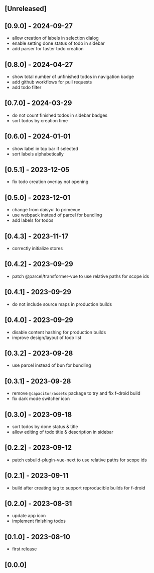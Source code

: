 ## [Unreleased]

## [0.9.0] - 2024-09-27

- allow creation of labels in selection dialog
- enable setting done status of todo in sidebar
- add parser for faster todo creation

## [0.8.0] - 2024-04-27

- show total number of unfinished todos in navigation badge
- add github workflows for pull requests
- add todo filter

## [0.7.0] - 2024-03-29

- do not count finished todos in sidebar badges
- sort todos by creation time

## [0.6.0] - 2024-01-01

- show label in top bar if selected
- sort labels alphabetically

## [0.5.1] - 2023-12-05

- fix todo creation overlay not opening

## [0.5.0] - 2023-12-01

- change from daisyui to primevue
- use webpack instead of parcel for bundling
- add labels for todos

## [0.4.3] - 2023-11-17

- correctly initialize stores

## [0.4.2] - 2023-09-29

- patch @parcel/transformer-vue to use relative paths for scope ids

## [0.4.1] - 2023-09-29

- do not include source maps in production builds

## [0.4.0] - 2023-09-29

- disable content hashing for production builds
- improve design/layout of todo list

## [0.3.2] - 2023-09-28

- use parcel instead of bun for bundling

## [0.3.1] - 2023-09-28

- remove `@capacitor/assets` package to try and fix f-droid build
- fix dark mode switcher icon

## [0.3.0] - 2023-09-18

- sort todos by done status & title
- allow editing of todo title & description in sidebar

## [0.2.2] - 2023-09-12

- patch esbuild-plugin-vue-next to use relative paths for scope ids

## [0.2.1] - 2023-09-11

- build after creating tag to support reproducible builds for f-droid

## [0.2.0] - 2023-08-31

- update app icon
- implement finishing todos

## [0.1.0] - 2023-08-10

- first release

## [0.0.0]
